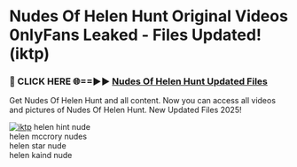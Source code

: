 # Nudes Of Helen Hunt Original Videos 0nlyFans Leaked - Files Updated! (iktp)

<h3>🔴 CLICK HERE 🌐==►► <a href="https://tinyurl.com/4mcuefdz" rel="nofollow">Nudes Of Helen Hunt Updated Files</a></h3>

Get Nudes Of Helen Hunt and all content. Now you can access all videos and pictures of Nudes Of Helen Hunt. New Updated Files 2025!

[![iktp](https://i.imgur.com/StAQSOY.gif)](https://tinyurl.com/4mcuefdz)
helen hint nude<br>
helen mccrory nudes<br>
helen star nude<br>
helen kaind nude